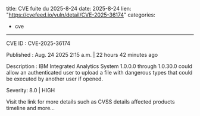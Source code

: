  
title: CVE fuite du 2025-8-24
date: 2025-8-24
lien: "https://cvefeed.io/vuln/detail/CVE-2025-36174"
categories:
  - cve
---

CVE ID : CVE-2025-36174

Published :  Aug. 24
2025
2:15 a.m. | 22 hours
42 minutes ago

Description : IBM Integrated Analytics System 1.0.0.0 through 1.0.30.0 could allow an authenticated user to upload a file with dangerous types that could be executed by another user if opened.

Severity: 8.0 | HIGH

Visit the link for more details
such as CVSS details
affected products
timeline
and more...
